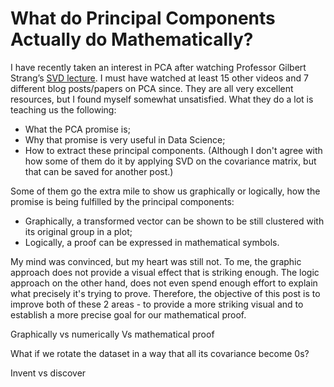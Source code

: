 # What do Principal Components Actually do Mathematically?

I have recently taken an interest in PCA after watching Professor Gilbert Strang’s [SVD lecture](https://www.youtube.com/watch?v=rYz83XPxiZo). I must have watched at least 15 other videos and 7 different blog posts/papers on PCA since. They are all very excellent resources, but I found myself somewhat unsatisfied. What they do a lot is teaching us the following:
- What the PCA promise is;
- Why that promise is very useful in Data Science;
- How to extract these principal components. (Although I don't agree with how some of them do it by applying SVD on the covariance matrix, but that can be saved for another post.)

Some of them go the extra mile to show us graphically or logically, how the promise is being fulfilled by the principal components:
- Graphically, a transformed vector can be shown to be still clustered with its original group in a plot;
- Logically, a proof can be expressed in mathematical symbols.

My mind was convinced, but my heart was still not. To me, the graphic approach does not provide a visual effect that is striking enough. The logic approach on the other hand, does not even spend enough effort to explain what precisely it's trying to prove. Therefore, the objective of this post is to improve both of these 2 areas - to provide a more striking visual and to establish a more precise goal for our mathematical proof.

Graphically vs numerically Vs mathematical proof

What if we rotate the dataset in a way that all its covariance become 0s?

Invent vs discover


```python

```
